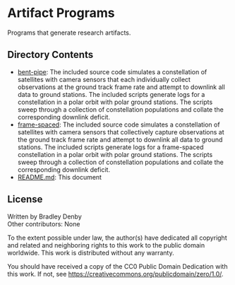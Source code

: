 # Artifact Programs

Programs that generate research artifacts.

## Directory Contents

* [bent-pipe](bent-pipe/README.md): The included source code simulates a
  constellation of satellites with camera sensors that each individually collect
  observations at the ground track frame rate and attempt to downlink all data
  to ground stations. The included scripts generate logs for a constellation in
  a polar orbit with polar ground stations. The scripts sweep through a
  collection of constellation populations and collate the corresponding downlink
  deficit.
* [frame-spaced](frame-spaced/README.md): The included source code simulates a
  constellation of satellites with camera sensors that collectively capture
  observations at the ground track frame rate and attempt to downlink all data
  to ground stations. The included scripts generate logs for a frame-spaced
  constellation in a polar orbit with polar ground stations. The scripts sweep
  through a collection of constellation populations and collate the
  corresponding downlink deficit.
* [README.md](README.md): This document

## License

Written by Bradley Denby  
Other contributors: None

To the extent possible under law, the author(s) have dedicated all copyright and
related and neighboring rights to this work to the public domain worldwide. This
work is distributed without any warranty.

You should have received a copy of the CC0 Public Domain Dedication with this
work. If not, see <https://creativecommons.org/publicdomain/zero/1.0/>.
